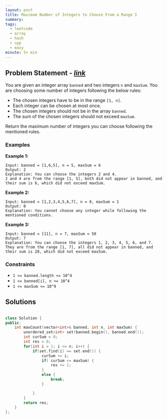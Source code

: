 ```yaml
---
layout: post
title: Maximum Number of Integers to Choose From a Range I
summary:
tags:
  - leetcode
  - array
  - hash
  - cpp
  - easy
minute: 5+ min
---
```


## Problem Statement - [_link_](https://leetcode.com/problems/maximum-number-of-integers-to-choose-from-a-range-i/)

You are given an integer array `banned` and two integers `n` and `maxSum`. You are choosing some number of integers following the below rules:

- The chosen integers have to be in the range `[1, n]`.
- Each integer can be chosen at most once.
- The chosen integers should not be in the array `banned`.
- The sum of the chosen integers should not exceed `maxSum`.

Return the maximum number of integers you can choose following the mentioned rules.

### Examples

**Example 1:**

```
Input: banned = [1,6,5], n = 5, maxSum = 6
Output: 2
Explanation: You can choose the integers 2 and 4.
2 and 4 are from the range [1, 5], both did not appear in banned, and their sum is 6, which did not exceed maxSum.
```

**Example 2:**

```
Input: banned = [1,2,3,4,5,6,7], n = 8, maxSum = 1
Output: 0
Explanation: You cannot choose any integer while following the mentioned conditions.
```

**Example 3:**

```
Input: banned = [11], n = 7, maxSum = 50
Output: 7
Explanation: You can choose the integers 1, 2, 3, 4, 5, 6, and 7.
They are from the range [1, 7], all did not appear in banned, and their sum is 28, which did not exceed maxSum.
```

### Constraints

- `1 <= banned.length <= 10^4`
- `1 <= banned[i], n <= 10^4`
- `1 <= maxSum <= 10^9`

## Solutions

```cpp

class Solution {
public:
    int maxCount(vector<int>& banned, int n, int maxSum) {
        unordered_set<int> set(banned.begin(), banned.end());
        int curSum = 0;
        int res = 0;
        for(int i = 1; i <= n; i++) {
            if(set.find(i) == set.end()) {
                curSum += i;
                if( curSum <= maxSum) {
                    res += 1;
                }
                else {
                    break;
                }

            }
        }
        return res;
    }
};

```
